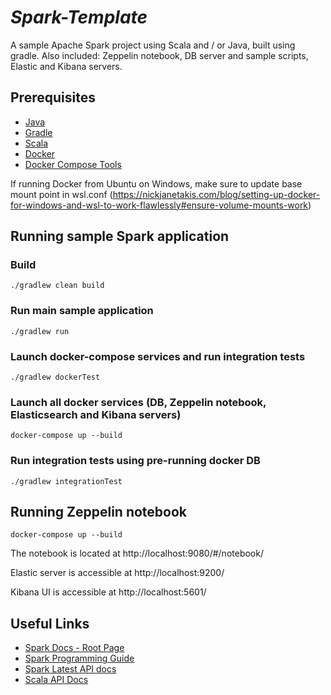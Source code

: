 # _Spark-Template_
A sample Apache Spark project using Scala and / or Java, built using gradle. Also included: Zeppelin notebook, DB server and sample scripts, Elastic and Kibana servers.  


## Prerequisites
- [Java](https://java.com/en/download/)
- [Gradle](https://gradle.org/)
- [Scala](https://www.scala-lang.org/)
- [Docker](https://www.docker.com/)
- [Docker Compose Tools](https://docs.docker.com/compose/install/)

If running Docker from Ubuntu on Windows, make sure to update base mount point in wsl.conf (https://nickjanetakis.com/blog/setting-up-docker-for-windows-and-wsl-to-work-flawlessly#ensure-volume-mounts-work)  

## Running sample Spark application

### Build
`./gradlew clean build`
### Run main sample application
`./gradlew run`
### Launch docker-compose services and run integration tests
`./gradlew dockerTest`
### Launch all docker services (DB, Zeppelin notebook, Elasticsearch and Kibana servers)
`docker-compose up --build`
### Run integration tests using pre-running docker DB
`./gradlew integrationTest`


## Running Zeppelin notebook
`docker-compose up --build`

The notebook is located at http://localhost:9080/#/notebook/

Elastic server is accessible at http://localhost:9200/

Kibana UI is accessible at http://localhost:5601/

## Useful Links
- [Spark Docs - Root Page](http://spark.apache.org/docs/latest/)
- [Spark Programming Guide](http://spark.apache.org/docs/latest/programming-guide.html)
- [Spark Latest API docs](http://spark.apache.org/docs/latest/api/)
- [Scala API Docs](http://www.scala-lang.org/api/2.12.1/scala/)
 
